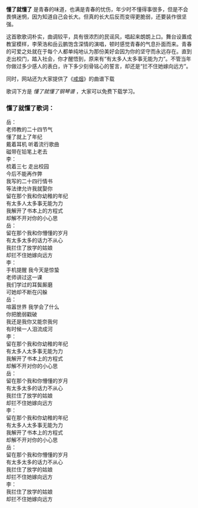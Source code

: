 

**懂了就懂了** 是青春的味道，也满是青春的忧伤，年少时不懂得事很多，但是不会畏惧迷惘，因为知道自己会长大。但真的长大后反而变得更脆弱，还要装作很坚强。

这首歌歌词朴实，曲调较平，具有很浓烈的民谣风，唱起来朗朗上口。舞台设置成教室模样，李荣浩和岳云鹏饱含深情的演唱，顿时感觉青春的气息扑面而来。青春的可爱之处就在于每个人都单纯地认为那份美好会因为你的坚守而永远存在。直到走出校门，踏入社会，你才醒悟到，原来有“有太多人太多事无能为力”。不管当年你做过多少感人的表白，许下多少刻骨铭心的誓言，却还是“拦不住她嫁向远方”。

同时，网站还为大家提供了《[戒烟](Music-9101-戒烟-李荣浩.html "戒烟")》的曲谱下载

歌词下方是 _懂了就懂了钢琴谱_ ，大家可以免费下载学习。

### 懂了就懂了歌词：

岳：  
老师教的二十四节气  
懂了就上了年纪  
戴着耳机 听着流行歌曲  
磁带在铅笔上老去  
李：  
梳着三七 走出校园  
今后不能再作弊  
我写的二十四行情书  
等法律允许我就娶你  
留在那个我和你幼稚的年纪  
有太多人太多事无能为力  
我解开了书本上的方程式  
却解不开对你的小心思  
岳：  
留在那个我和你懵懂的岁月  
有太多太多的话力不从心  
我拦住了放学的姑娘  
却拦不住她嫁向远方  
李：  
手机提醒 我今天是惊蛰  
老师讲过这一课  
我们学过的耳鬓厮磨  
可她却不断在闪躲  
岳：  
喧嚣世界 我学会了什么  
你把脆弱戳破  
我还是我你又能奈我何  
有时候一人泪流成河  
李：  
留在那个我和你幼稚的年纪  
有太多人太多事无能为力  
我解开了书本上的方程式  
却解不开对你的小心思  
岳：  
留在那个我和你懵懂的岁月  
有太多太多的话力不从心  
我拦住了放学的姑娘  
却拦不住她嫁向远方  
李：  
留在那个我和你幼稚的年纪  
有太多人太多事无能为力  
我解开了书本上的方程式  
却解不开对你的小心思  
岳：  
留在那个我和你懵懂的岁月  
有太多太多的话力不从心  
我拦住了放学的姑娘  
却拦不住她嫁向远方  
李：  
我拦住了放学的姑娘  
却拦不住她嫁向远方


